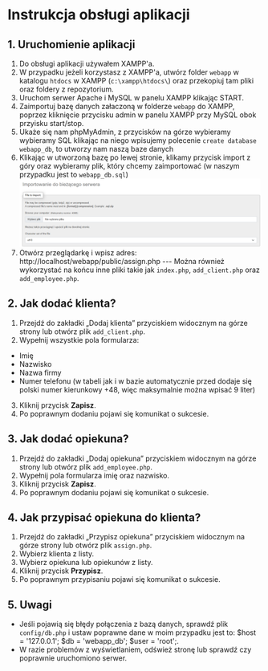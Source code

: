 # Instrukcja obsługi aplikacji

## 1. Uruchomienie aplikacji

1. Do obsługi aplikacji używałem XAMPP'a.
2. W przypadku jeżeli korzystasz z XAMPP'a, utwórz folder `webapp` w katalogu `htdocs` w XAMPP (`c:\xampp\htdocs\`) oraz przekopiuj tam pliki oraz foldery z repozytorium.
3. Uruchom serwer Apache i MySQL w panelu XAMPP klikając START.
4. Zaimportuj bazę danych załaczoną w folderze `webapp` do XAMPP, poprzez kliknięcie przycisku admin w panelu XAMPP przy MySQL obok przyisku start/stop.
5. Ukaże się nam phpMyAdmin, z przycisków na górze wybieramy wybieramy SQL klikając na niego wpisujemy polecenie `create database webapp_db`, to utworzy nam naszą baze danych
6. Klikając w utworzoną bazę po lewej stronie, klikamy przycisk import z góry oraz wybieramy plik, który chcemy zaimportować (w naszym przypadku jest to `webapp_db.sql`)![](image.png)
7. Otwórz przeglądarkę i wpisz adres: http://localhost/webapp/public/assign.php --- Można również wykorzystać na końcu inne pliki takie jak `index.php`, `add_client.php` oraz `add_employee.php`.

## 2. Jak dodać klienta?

1. Przejdź do zakładki „Dodaj klienta” przyciskiem widocznym na górze strony lub otwórz plik `add_client.php`.
2. Wypełnij wszystkie pola formularza:

- Imię
- Nazwisko
- Nazwa firmy
- Numer telefonu (w tabeli jak i w bazie automatycznie przed dodaje się polski numer kierunkowy +48, więc maksymalnie można wpisać 9 liter)

3. Kliknij przycisk **Zapisz**.
4. Po poprawnym dodaniu pojawi się komunikat o sukcesie.

## 3. Jak dodać opiekuna?

1. Przejdź do zakładki „Dodaj opiekuna” przyciskiem widocznym na górze strony lub otwórz plik `add_employee.php`.
2. Wypełnij pola formularza imię oraz nazwisko.
3. Kliknij przycisk **Zapisz**.
4. Po poprawnym dodaniu pojawi się komunikat o sukcesie.

## 4. Jak przypisać opiekuna do klienta?

1. Przejdź do zakładki „Przypisz opiekuna” przyciskiem widocznym na górze strony lub otwórz plik `assign.php`.
2. Wybierz klienta z listy.
3. Wybierz opiekuna lub opiekunów z listy.
4. Kliknij przycisk **Przypisz**.
5. Po poprawnym przypisaniu pojawi się komunikat o sukcesie.

## 5. Uwagi

- Jeśli pojawią się błędy połączenia z bazą danych, sprawdź plik `config/db.php` i ustaw poprawne dane w moim przypadku jest to:
  $host   = '127.0.0.1';
  $db = 'webapp_db';
  $user = 'root';.
- W razie problemów z wyświetlaniem, odśwież stronę lub sprawdź czy poprawnie uruchomiono serwer.
